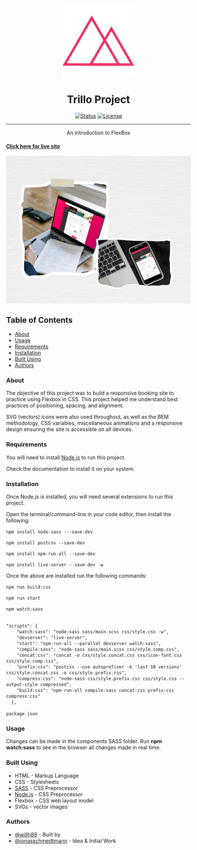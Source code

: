 <p align="center">
  <a href="" rel="noopener">
 <img width=200px height=200px src="img/favicon.png" alt="Project logo"></a>
</p>

<h1 align="center">Trillo Project</h1>

<div align="center">

[![Status](https://img.shields.io/badge/status-active-success.svg)]()
[![License](https://img.shields.io/badge/license-MIT-blue.svg)](/LICENSE)

</div>
  
---

<p align="center"> An introduction to FlexBox

      
#### [Click here for live site](https://wills-trillo-project.netlify.app/)

</p>


![](img/Trillo.png)

## Table of Contents

- [About](#about)
- [Usage](#usage)
- [Requirements](#Requirements)
- [Installation](#Installation)
- [Built Using](#built_using)
- [Authors](#authors)

### About <a name = "about"></a>

The objective of this project was to build a responsive booking site to practice using Flexbox in CSS. This project helped me understand best practices of positioning, spacing, and alignment.

SVG (vectors) icons were also used throughout, as well as the BEM methodology, CSS variables, miscellaneous animations and a responsive design ensuring the site is accessible on all devices.

### Requirements

You will need to install [Node.js](https://nodejs.org/en/) to run this project.

Check the documentation to install it on your system.

### Installation

Once Node.js is installed, you will need several extensions to run this project.

Open the terminal/command-line in your code editor, then install the following:

```
npm install node-sass ---save-dev
```

```
npm install postcss --save-dev
```

```
npm install npm-run-all --save-dev
```

```
npm install live-server --save-dev -w
```

Once the above are installed run the following commands:

```
npm run build:css
```

```
npm run start
```

```
npm watch:sass
```

```

"scripts": {
    "watch:sass": "node-sass sass/main.scss css/style.css -w",
    "devserver": "live-server",
    "start": "npm-run-all --parallel devserver watch:sass",
    "compile:sass": "node-sass sass/main.scss css/style.comp.css",
    "concat:css": "concat -o css/style.concat.css css/icon-font.css css/style.comp.css",
    "prefix:css": "postcss --use autoprefixer -b 'last 10 versions' css/style.concat.css -o css/style.prefix.css",
    "compress:css": "node-sass css/style.prefix.css css/style.css --output-style compressed",
    "build:css": "npm-run-all compile:sass concat:css prefix:css compress:css"
  },

package.json

```

### Usage <a name="usage"></a>

Changes can be made in the components SASS folder.
Run **npm watch:sass** to see in the browser all changes made in real time. 

### Built Using <a name = "built_using"></a>

- HTML - Markup Language
- CSS - Stylesheets
- [SASS](https://sass-lang.com/) - CSS Preprocessor
- [Node.js](https://sass-lang.com/) - CSS Preprocessor
- Flexbox - CSS web layout model
- SVGs - vector images

### Authors <a name = "authors"></a>

- [@willh89](https://github.com/willh89) - Built by
- [@jonasschmedtmann](https://github.com/jonasschmedtmann) - Idea & Initial Work
